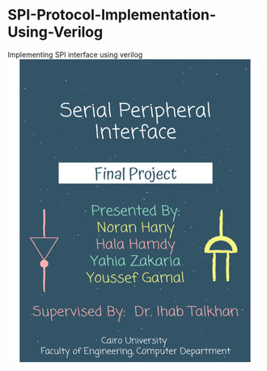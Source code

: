 # SPI-Protocol-Implementation-Using-Verilog
Implementing SPI interface using verilog
<img src="Report-01.jpg" alt="Cover" width="500" height="600">

